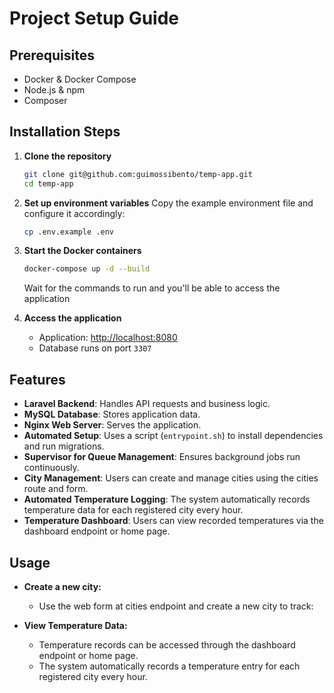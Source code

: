 # Project Setup Guide

## Prerequisites
- Docker & Docker Compose
- Node.js & npm
- Composer

## Installation Steps

1. **Clone the repository**
   ```sh
   git clone git@github.com:guimossibento/temp-app.git
   cd temp-app
   ```

2. **Set up environment variables**
   Copy the example environment file and configure it accordingly:
   ```sh
   cp .env.example .env
   ```

3. **Start the Docker containers**
   ```sh
   docker-compose up -d --build
   ```
   Wait for the commands to run and you'll be able to access the application


5. **Access the application**
    - Application: [http://localhost:8080](http://localhost:8080)
    - Database runs on port `3307`

## Features

- **Laravel Backend**: Handles API requests and business logic.
- **MySQL Database**: Stores application data.
- **Nginx Web Server**: Serves the application.
- **Automated Setup**: Uses a script (`entrypoint.sh`) to install dependencies and run migrations.
- **Supervisor for Queue Management**: Ensures background jobs run continuously.
- **City Management**: Users can create and manage cities using the cities route and form.
- **Automated Temperature Logging**: The system automatically records temperature data for each registered city every hour.
- **Temperature Dashboard**: Users can view recorded temperatures via the dashboard endpoint or home page.

## Usage

- **Create a new city:**
    - Use the web form at cities endpoint and create a new city to track:

- **View Temperature Data:**
    - Temperature records can be accessed through the dashboard endpoint or home page.
    - The system automatically records a temperature entry for each registered city every hour.


